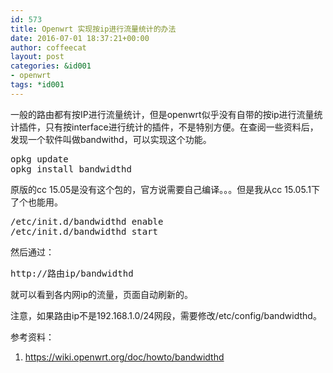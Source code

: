 ```yaml
---
id: 573
title: Openwrt 实现按ip进行流量统计的办法
date: 2016-07-01 18:37:21+00:00
author: coffeecat
layout: post
categories: &id001
- openwrt
tags: *id001
---
```

一般的路由都有按IP进行流量统计，但是openwrt似乎没有自带的按ip进行流量统计插件，只有按interface进行统计的插件，不是特别方便。在查阅一些资料后，发现一个软件叫做bandwithd，可以实现这个功能。

<pre class="lang:sh decode:true " >opkg update
opkg install bandwidthd</pre>

原版的cc 15.05是没有这个包的，官方说需要自己编译。。。但是我从cc 15.05.1下了个也能用。

<pre class="lang:sh decode:true " >/etc/init.d/bandwidthd enable
/etc/init.d/bandwidthd start</pre>

然后通过：

<pre class="lang:sh decode:true " >http://路由ip/bandwidthd</pre>

就可以看到各内网ip的流量，页面自动刷新的。

注意，如果路由ip不是192.168.1.0/24网段，需要修改/etc/config/bandwidthd。

参考资料：  
1. https://wiki.openwrt.org/doc/howto/bandwidthd